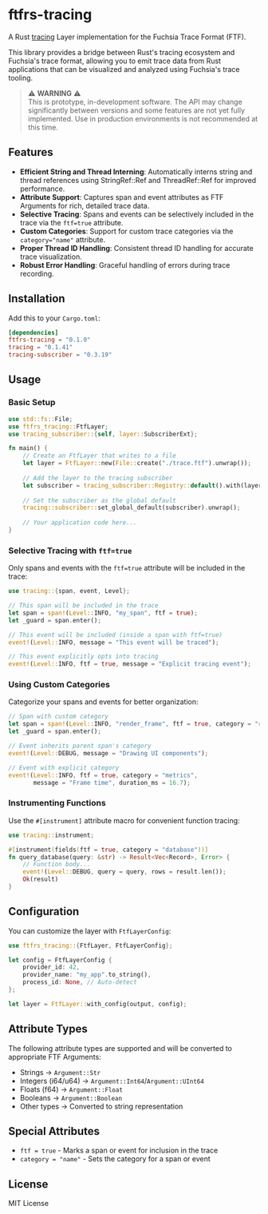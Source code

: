 # ftfrs-tracing

A Rust [tracing](https://crates.io/crates/tracing) Layer implementation for the Fuchsia Trace Format (FTF).

This library provides a bridge between Rust's tracing ecosystem and Fuchsia's trace format, allowing you to emit trace data from Rust applications that can be visualized and analyzed using Fuchsia's trace tooling.

> ⚠️ **WARNING** ⚠️  
> This is prototype, in-development software. The API may change significantly between versions and some features are not yet fully implemented. Use in production environments is not recommended at this time.

## Features

- **Efficient String and Thread Interning**: Automatically interns string and thread references using StringRef::Ref and ThreadRef::Ref for improved performance.
- **Attribute Support**: Captures span and event attributes as FTF Arguments for rich, detailed trace data.
- **Selective Tracing**: Spans and events can be selectively included in the trace via the `ftf=true` attribute.
- **Custom Categories**: Support for custom trace categories via the `category="name"` attribute.
- **Proper Thread ID Handling**: Consistent thread ID handling for accurate trace visualization.
- **Robust Error Handling**: Graceful handling of errors during trace recording.

## Installation

Add this to your `Cargo.toml`:

```toml
[dependencies]
ftfrs-tracing = "0.1.0"
tracing = "0.1.41"
tracing-subscriber = "0.3.19"
```

## Usage

### Basic Setup

```rust
use std::fs::File;
use ftfrs_tracing::FtfLayer;
use tracing_subscriber::{self, layer::SubscriberExt};

fn main() {
    // Create an FtfLayer that writes to a file
    let layer = FtfLayer::new(File::create("./trace.ftf").unwrap());
    
    // Add the layer to the tracing subscriber
    let subscriber = tracing_subscriber::Registry::default().with(layer);
    
    // Set the subscriber as the global default
    tracing::subscriber::set_global_default(subscriber).unwrap();
    
    // Your application code here...
}
```

### Selective Tracing with `ftf=true`

Only spans and events with the `ftf=true` attribute will be included in the trace:

```rust
use tracing::{span, event, Level};

// This span will be included in the trace
let span = span!(Level::INFO, "my_span", ftf = true);
let _guard = span.enter();

// This event will be included (inside a span with ftf=true)
event!(Level::INFO, message = "This event will be traced");

// This event explicitly opts into tracing
event!(Level::INFO, ftf = true, message = "Explicit tracing event");
```

### Using Custom Categories

Categorize your spans and events for better organization:

```rust
// Span with custom category
let span = span!(Level::INFO, "render_frame", ftf = true, category = "rendering");
let _guard = span.enter();

// Event inherits parent span's category
event!(Level::DEBUG, message = "Drawing UI components");

// Event with explicit category
event!(Level::INFO, ftf = true, category = "metrics", 
       message = "Frame time", duration_ms = 16.7);
```

### Instrumenting Functions

Use the `#[instrument]` attribute macro for convenient function tracing:

```rust
use tracing::instrument;

#[instrument(fields(ftf = true, category = "database"))]
fn query_database(query: &str) -> Result<Vec<Record>, Error> {
    // Function body...
    event!(Level::DEBUG, query = query, rows = result.len());
    Ok(result)
}
```

## Configuration

You can customize the layer with `FtfLayerConfig`:

```rust
use ftfrs_tracing::{FtfLayer, FtfLayerConfig};

let config = FtfLayerConfig {
    provider_id: 42,
    provider_name: "my_app".to_string(),
    process_id: None, // Auto-detect
};

let layer = FtfLayer::with_config(output, config);
```

## Attribute Types

The following attribute types are supported and will be converted to appropriate FTF Arguments:

- Strings → `Argument::Str`
- Integers (i64/u64) → `Argument::Int64`/`Argument::UInt64`
- Floats (f64) → `Argument::Float`
- Booleans → `Argument::Boolean`
- Other types → Converted to string representation

## Special Attributes

- `ftf = true` - Marks a span or event for inclusion in the trace
- `category = "name"` - Sets the category for a span or event

## License

MIT License